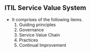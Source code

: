 

## ITIL Service Value System

- It comprises of the following items.
    1. Guiding principles
    2. Governance
    3. Service Value Chain
    4. Practices
    5. Continual Improvement
